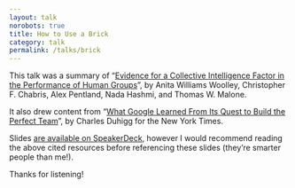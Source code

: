 ```yaml
---
layout: talk
norobots: true
title: How to Use a Brick
category: talk
permalink: /talks/brick
---
```


This talk was a summary of “[Evidence for a Collective Intelligence Factor in the Performance of Human Groups](https://www.cs.cmu.edu/~ab/Salon/research/Woolley_et_al_Science_2010-2.pdf)”, by Anita Williams Woolley, Christopher F. Chabris, Alex Pentland, Nada Hashmi, and Thomas W. Malone.

It also drew content from “[What Google Learned From Its Quest to Build the Perfect Team](http://www.nytimes.com/2016/02/28/magazine/what-google-learned-from-its-quest-to-build-the-perfect-team.html?_r=0)”, by Charles Duhigg for the New York Times.

Slides [are available on SpeakerDeck](https://speakerdeck.com/adunkman/how-to-use-a-brick-a-study-of-collective-intelligence-at-harvest-summit), however I would recommend reading the above cited resources before referencing these slides (they’re smarter people than me!).

Thanks for listening!
